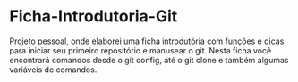 # Ficha-Introdutoria-Git

Projeto pessoal, onde elaborei uma ficha introdutória com funções e dicas para iniciar seu primeiro repositório e manusear o git.
Nesta ficha você encontrará comandos desde o git config, até o git clone e também algumas variáveis de comandos.
